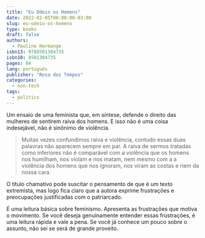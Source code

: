 ```yaml
---
title: "Eu Odeio os Homens"
date: 2022-02-05T00:00:00-03:00
slug: eu-odeio-os-homens
type: books
draft: false
authors:
  - Pauline Harmange
isbn13: 9788501304735
isbn10: 8501304735
pages: 84
lang: português
publisher: "Rosa dos Tempos"
categories:
  - non-tech
tags:
  - politics
---
```

Um ensaio de uma feminista que, em síntese, defende o direito das mulheres de sentirem raiva dos homens. E isso não é uma coisa indesejável, não é sinônimo de violência.

> Muitas vezes confundimos raiva e violência, contudo essas duas palavras não aparecem sempre em par. A raiva de sermos tratadas como inferiores não é comparável com a violência que os homens nos humilham, nos violam e nos matam, nem mesmo com a a violência dos homens que nos ignoram, nos viram as costas e riem da nossa cara.

O título chamativo pode suscitar o pensamento de que é um texto extremista, mas logo fica claro que a autora exprime frustrações e preocupações justificadas com o patriarcado.

É uma leitura básica sobre feminismo. Apresenta as frustrações que motiva o movimento. Se você deseja genuinamente entender essas frustrações, é uma leitura rápida e vale a pena. Se você já conhece um pouco sobre o assunto, não sei se será de grande proveito.
